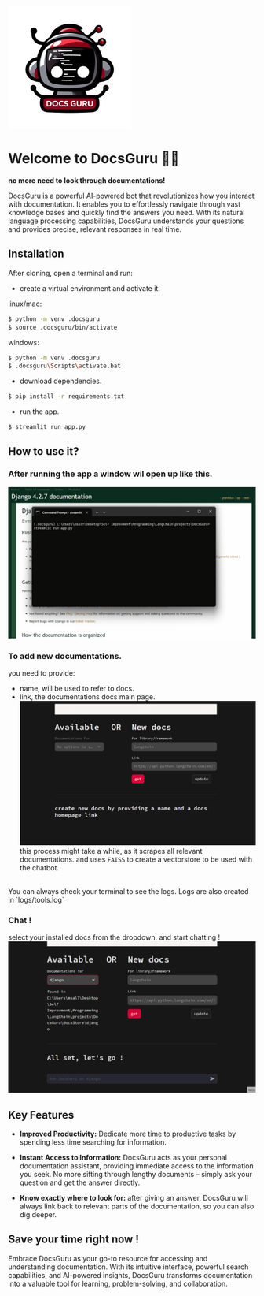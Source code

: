 <br>

<img src="demo/logo.png" alt="DocsGuru logo" style="width: 250px;">

# Welcome to DocsGuru 🤖👋

**no more need to look through documentations!**

DocsGuru is a powerful AI-powered bot that revolutionizes how you interact with documentation. It enables you to effortlessly navigate through vast knowledge bases and quickly find the answers you need. With its natural language processing capabilities, DocsGuru understands your questions and provides precise, relevant responses in real time.

## Installation

After cloning, open a terminal and run:

* create a virtual environment and activate it.

linux/mac:
```bash
$ python -m venv .docsguru
$ source .docsguru/bin/activate
```
windows:
```bash
$ python -m venv .docsguru
$ .docsguru\Scripts\activate.bat
```

* download dependencies.

```bash
$ pip install -r requirements.txt
```

* run the app.

```bash
$ streamlit run app.py
```

## How to use it?

### After running the app a window wil open up like this.
![running application](demo/Opening%20DocsGuru.gif)

### To add new documentations.
you need to provide:
* name, will be used to refer to docs.
* link, the documentations docs main page.
![running application](demo/Loading%20new%20docs%20in%20DocsGuru.gif)
this process might take a while, as it scrapes all relevant documentations. and uses `FAISS` to create a vectorstore to be used with the chatbot.
<br>
You can always check your terminal to see the logs. Logs are also created in `logs/tools.log`

### Chat !
select your installed docs from the dropdown. and start chatting !
![running application](demo/chatting%20with%20DocsGuru.gif)

## Key Features

* **Improved Productivity:** Dedicate more time to productive tasks by spending less time searching for information.

* **Instant Access to Information:** DocsGuru acts as your personal documentation assistant, providing immediate access to the information you seek. No more sifting through lengthy documents – simply ask your question and get the answer directly.

* **Know exactly where to look for:** after giving an answer, DocsGuru will always link back to relevant parts of the documentation, so you can also dig deeper.

## Save your time right now !

Embrace DocsGuru as your go-to resource for accessing and understanding documentation. With its intuitive interface, powerful search capabilities, and AI-powered insights, DocsGuru transforms documentation into a valuable tool for learning, problem-solving, and collaboration.
